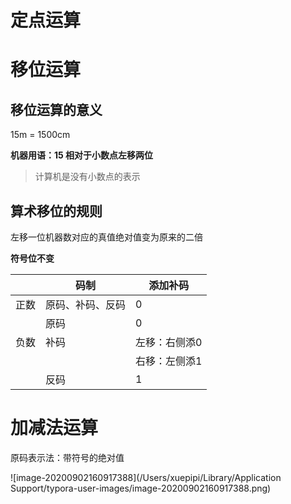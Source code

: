 # 定点运算

# 移位运算

## 移位运算的意义

15m = 1500cm

**机器用语：15 相对于小数点左移两位**

> 计算机是没有小数点的表示

## 算术移位的规则

左移一位机器数对应的真值绝对值变为原来的二倍

**符号位不变**

|      | 码制             | 添加补码      |
| ---- | ---------------- | ------------- |
| 正数 | 原码、补码、反码 | 0             |
|      | 原码             | 0             |
| 负数 | 补码             | 左移：右侧添0 |
|      |                  | 右移：左侧添1 |
|      | 反码             | 1             |

# 加减法运算 

原码表示法：带符号的绝对值

![image-20200902160917388](/Users/xuepipi/Library/Application Support/typora-user-images/image-20200902160917388.png)